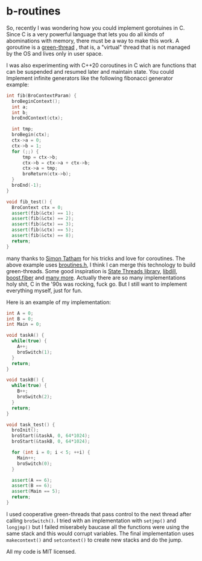 # b-routines

So, recently I was wondering how you could implement gorotuines in C.
Since C is a very powerful language that lets you do all kinds of
abominations with memory, there must be a way to make this work. A
goroutine is a [green-thread](https://en.wikipedia.org/wiki/Green_thread)
, that is, a "virtual" thread that is not managed by the OS and lives
only in user space.

I was also experimenting with C++20 coroutines in C wich are functions
that can be suspended and resumed later and maintain state.
You could Implement infinite generators like the following fibonacci
generator example:

```cpp
int fib(BroContextParam) {
  broBeginContext();
  int a;
  int b;
  broEndContext(ctx);

  int tmp;
  broBegin(ctx);
  ctx->a = 0;
  ctx->b = 1;
  for (;;) {
      tmp = ctx->b;
      ctx->b = ctx->a + ctx->b;
      ctx->a = tmp;
      broReturn(ctx->b);
  }
  broEnd(-1);
}

void fib_test() {
  BroContext ctx = 0;
  assert(fib(&ctx) == 1);
  assert(fib(&ctx) == 2);
  assert(fib(&ctx) == 3);
  assert(fib(&ctx) == 5);
  assert(fib(&ctx) == 8);
  return;
}
```

many thanks to [Simon Tatham](https://www.chiark.greenend.org.uk/~sgtatham/coroutines.html)
for his tricks and love for coroutines. The above example uses
[broutines.h](./broutines.h), I think I can merge this technology to
build green-threads. Some good inspiration is
[State Threads library](https://state-threads.sourceforge.net/),
[libdill](https://github.com/sustrik/libdill),
[boost.fiber](https://www.boost.org/doc/libs/1_75_0/libs/fiber/doc/html/fiber/overview.html) and
[many more](https://www.gnu.org/software/pth/related.html). Actually 
there are so many implementations holy shit, C in the '90s was rocking,
fuck go. But I still want to implement everything myself, just for fun.

Here is an example of my implementation:
```cpp
int A = 0;
int B = 0;
int Main = 0;

void taskA() {
  while(true) {
    A++;
    broSwitch(1);
  }
  return;
}

void taskB() {
  while(true) {
    B++;
    broSwitch(2);
  }
  return;
}

void task_test() {
  broInit();
  broStart(&taskA, 0, 64*1024);
  broStart(&taskB, 0, 64*1024);

  for (int i = 0; i < 5; ++i) {
    Main++;
    broSwitch(0);
  }

  assert(A == 6);
  assert(B == 6);
  assert(Main == 5);
  return;
}
```

I used cooperative green-threads that pass control to the next thread
after calling `broSwitch()`.  I tried with an implementation with
`setjmp()` and `longjmp()` but I failed miserabely baucase all the
functions were using the same stack and this would corrupt variables.
The final implementation uses `makecontext()` and `setcontext()` to
create new stacks and do the jump.

All my code is MIT licensed.
